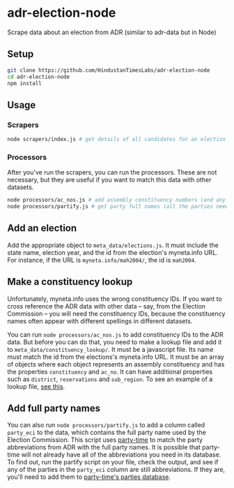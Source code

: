 # adr-election-node
Scrape data about an election from ADR (similar to adr-data but in Node)

## Setup
```bash
git clone https://github.com/HindustanTimesLabs/adr-election-node
cd adr-election-node
npm install
```

## Usage
### Scrapers
```bash
node scrapers/index.js # get details of all candidates for an election
```

### Processors
After you've run the scrapers, you can run the processors. These are not necessary, but they are useful if you want to match this data with other datasets.
```bash
node processors/ac_nos.js # add assembly constituency numbers (and any other properties you like) from a lookup table, which can be found in meta_data/constituency_lookup. see #2 below.
node processors/partify.js # get party full names (all the parties need to be added to party-time first)
```

## Add an election
Add the appropriate object to `meta_data/elections.js`. It must include the state name, election year, and the id from the election's myneta.info URL. For instance, if the URL is `myneta.info/mah2004/`, the id is `mah2004`.

## Make a constituency lookup
Unfortunately, myneta.info uses the wrong constituency IDs. If you want to cross reference the ADR data with other data – say, from the Election Commission – you will need the constituency IDs, because the constituency names often appear with different spellings in different datasets. 

You can run `node processors/ac_nos.js` to add constituency IDs to the ADR data. But before you can do that, you need to make a lookup file and add it to `meta_data/constituency_lookup/`. It must be a javascript file. Its name must match the id from the elections's myneta.info URL. It must be an array of objects where each object represents an assembly constituency and has the properties `constituency` and `ac_no`. It can have additional properties such as `district`, `reservations` and `sub_region`. To see an example of a lookup file, [see this](https://github.com/HindustanTimesLabs/adr-election-node/blob/master/meta_data/constituency_lookup/HimachalPradesh2017.js).

## Add full party names
You can also run `node processors/partify.js` to add a column called `party_eci` to the data, which contains the full party name used by the Election Commission. This script uses [party-time](https://github.com/HindustanTimesLabs/party-time) to match the party abbreviations from ADR with the full party names. It is possible that party-time will not already have all of the abbreviations you need in its database. To find out, run the partify script on your file, check the output, and see if any of the parties in the `party_eci` column are still abbreviations. If they are, you'll need to add them to [party-time's parties database](https://github.com/HindustanTimesLabs/party-time/blob/master/src/data/parties.json).